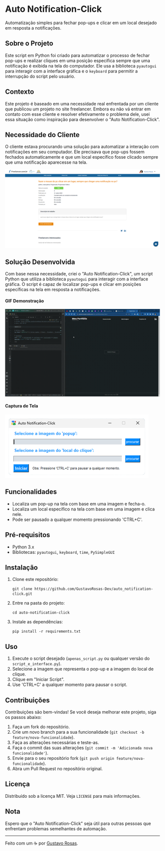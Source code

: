# Auto Notification-Click
Automatização simples para fechar pop-ups e clicar em um local desejado em resposta a notificações.

## Sobre o Projeto

Este script em Python foi criado para automatizar o processo de fechar pop-ups e realizar cliques em uma posição específica sempre que uma notificação é exibida na tela do computador. Ele usa a biblioteca `pyautogui` para interagir com a interface gráfica e o `keyboard` para permitir a interrupção do script pelo usuário.

## Contexto

Este projeto é baseado em uma necessidade real enfrentada por um cliente que publicou um projeto no site freelancer. Embora eu não vá entrar em contato com esse cliente e resolver efetivamente o problema dele, usei essa situação como inspiração para desenvolver o "Auto Notification-Click".

## Necessidade do Cliente

O cliente estava procurando uma solução para automatizar a interação com notificações em seu computador. Ele precisava que pop-ups fossem fechados automaticamente e que um local específico fosse clicado sempre que uma notificação aparecesse na tela.

![Captura de Tela do Problema](images/projeto/solicitacao_do_cliente.png)

## Solução Desenvolvida

Com base nessa necessidade, criei o "Auto Notification-Click", um script Python que utiliza a biblioteca `pyautogui` para interagir com a interface gráfica. O script é capaz de localizar pop-ups e clicar em posições específicas na tela em resposta a notificações.

#### GIF Demonstração
![Captura de Tela da Solução](images/projeto/DemoGIF.gif) 

#### Captura de Tela
![Captura de Tela da Solução](images/projeto/ScreenshotDoSoftware.png) 

## Funcionalidades

- Localiza um pop-up na tela com base em uma imagem e fecha-o.
- Localiza um local específico na tela com base em uma imagem e clica nele.
- Pode ser pausado a qualquer momento pressionando 'CTRL+C'.

## Pré-requisitos

- Python 3.x
- Bibliotecas: `pyautogui`, `keyboard`, `time`, `PySimpleGUI`

## Instalação

1. Clone este repositório:

   ```
   git clone https://github.com/GustavoRosas-Dev/auto_notification-click.git
   ```

2. Entre na pasta do projeto:

   ```
   cd auto-notification-click
   ```

3. Instale as dependências:

   ```
   pip install -r requirements.txt
   ```

## Uso

1. Execute o script desejado (`apenas_script.py` ou qualquer versão do `script_e_interface.py`).
2. Selecione a imagem que representa o pop-up e a imagem do local de clique.
3. Clique em "Iniciar Script".
4. Use 'CTRL+C' a qualquer momento para pausar o script.

## Contribuições

Contribuições são bem-vindas! Se você deseja melhorar este projeto, siga os passos abaixo:

1. Faça um fork do repositório.
2. Crie um novo branch para a sua funcionalidade (`git checkout -b feature/nova-funcionalidade`).
3. Faça as alterações necessárias e teste-as.
4. Faça o commit das suas alterações (`git commit -m 'Adicionada nova funcionalidade'`).
5. Envie para o seu repositório fork (`git push origin feature/nova-funcionalidade`).
6. Abra um Pull Request no repositório original.

## Licença

Distribuído sob a licença MIT. Veja `LICENSE` para mais informações.

## Nota
Espero que o "Auto Notification-Click" seja útil para outras pessoas que enfrentam problemas semelhantes de automação.

---

Feito com um ☕ por [Gustavo Rosas](https://github.com/GustavoRosas-Dev).
